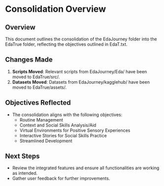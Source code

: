 # Consolidation Overview

## Overview
This document outlines the consolidation of the EdaJourney folder into the EdaTrue folder, reflecting the objectives outlined in EdaT.txt.

## Changes Made
1. **Scripts Moved**: Relevant scripts from EdaJourney/Eda/ have been moved to EdaTrue/src/.
2. **Datasets Moved**: Datasets from EdaJourney/kagglehub/ have been moved to EdaTrue/assets/.

## Objectives Reflected
- The consolidation aligns with the following objectives:
  - Routine Management
  - Context and Social Skills Analysis/Aid
  - Virtual Environments for Positive Sensory Experiences
  - Interactive Stories for Social Skills Practice
  - Streamlined Development

## Next Steps
- Review the integrated features and ensure all functionalities are working as intended.
- Gather user feedback for further improvements.
